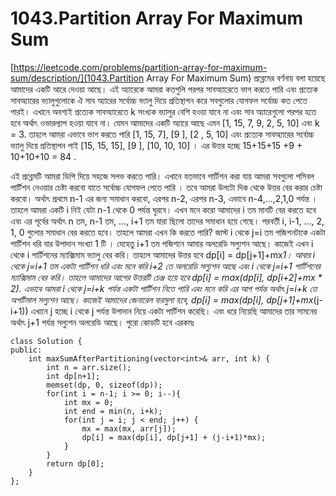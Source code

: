 # 1043.Partition Array For Maximum Sum

[https://leetcode.com/problems/partition-array-for-maximum-sum/description/](1043.Partition Array For Maximum Sum) প্রব্লেমের বর্ণনায় বলা হয়েছে আমাদের একটি আরে দেওয়া আছে। এই অ্যারেকে আমরা কতগুলি পরপর সাবঅ্যারেতে ভাগ করতে পারি এবং প্রত্যেক সাবঅ্যারের ভ্যালুগুলোকে ঐ সাব অ্যারের সর্বোচ্চ ভ্যালু দিয়ে প্রতিস্থাপন করে সবগুলোর যোগফল সর্বোচ্চ কত পেতে পারই। এখানে অবশ্যই প্রত্যেক সাবঅ্যারেতে k সংখ্যক ভ্যালুর বেশি হওয়া যাবে না এবং সাব অ্যারেগুলো পরপর হতে হবে অর্থাৎ ওভারল্যাপ হওয়া যাবে না। যেমন আমাদের একটি অ্যারে আছে এমন [1, 15, 7, 9, 2, 5, 10] এবং k = 3. তাহলে আমরা এভাবে ভাগ করতে পারি [1, 15, 7], [9 ], [2 , 5, 10] এবং প্রত্যেক সাবঅ্যারের সর্বোচ্চ ভ্যালু দিয়ে প্রতিস্থাপন পাই [15, 15, 15], [9 ], [10, 10, 10] । এর উত্তর হচ্ছে 15+15+15 +9 + 10+10+10 = 84 .

এই প্রব্লেমটি আমরা ডিপি দিয়ে সহজে সলভ করতে পারি।
এখানে যতভাবে পার্টিশন করা যায় আমরা সবগুলো পসিবল পার্টিশন নেওয়ার চেষ্টা করবো যাতে সর্বোচ্চ যোগফল পেতে পারি । তবে আমরা উলটো দিক থেকে উত্তর বের করার চেষ্টা করবো। অর্থাৎ প্রথমে n-1 এর জন্য সমাধান করবো, এরপর n-2, এরপর n-3, এভাবে n-4,...,2,1,0 পর্যন্ত । 
তাহলে আমরা একটি i নিই যেটা n-1 থেকে 0 পর্যন্ত ঘুরবে। 
এখন মনে করো আমাদের i তম মানটি বের করতে হবে এবং এর পূর্বের অর্থাৎ n তম, n-1 তম, ..., i+1 তম যারা ছিলো তাদের সমাধান হয়ে গেছে। পরবর্তী i, i-1, ..., 2, 1, 0 গুলোর সমাধান বের করতে হবে। তাহলে আমরা এখন কি করতে পারি? 
জাস্ট i থেকে j=i তম পজিশনটাকে একটা পার্টিশন ধরি যার উপাদান সংখ্যা 1 টি । যেহেতু i+1 তম পজিশনে আমার অলরেডি সল্যুশন আছে। কাজেই এখন i থেকে i পার্টিশনের ম্যাক্সিমাম ভ্যালু বের করি। তাহলে আমাদের উত্তর হবে dp[i] = dp[j+1]+mx*1। আবার i থেকে j=i+1 তম একটা পার্টিশন ধরি এবং মনে করি i+2 তে অলরেডি সল্যুশন আছে এবং i থেকে j=i+1 পার্টিশনের ম্যাক্সিমাম বের করি। তাহলে আমাদের আগের উত্তরটি চেঞ্জ হয়ে হবে dp[i] = max(dp[i], dp[i+2]+mx * 2). এভাবে আমরা i থেকে j=i+k পর্যন্ত একটা পার্টিশন নিতে পারি এবং মনে করি এর আগ পর্যন্ত অর্থাৎ j=i+k তে অপটিমাল সল্যুশন আছে। কাজেই আমাদের জেনারেল ফরমুলা হবে,
dp[i] = max(dp[i], dp[j+1]+mx*(j-i+1))
এখানে j হচ্ছে i থেকে j পর্যন্ত উপাদান নিয়ে একটা পার্টিশন করেছি। এবং ধরে নিয়েছি আমাদের তার সামনের অর্থাৎ j+1 পর্যন্ত সল্যুশন অলরেডি আছে। 
পুরো কোডটি হবে এরকমঃ
```
class Solution {
public:
    int maxSumAfterPartitioning(vector<int>& arr, int k) {
        int n = arr.size();
        int dp[n+1];
        memset(dp, 0, sizeof(dp));
        for(int i = n-1; i >= 0; i--){
            int mx = 0;
            int end = min(n, i+k);
            for(int j = i; j < end; j++) {
                mx = max(mx, arr[j]);
                dp[i] = max(dp[i], dp[j+1] + (j-i+1)*mx);
            }
        }
        return dp[0];
    }
};
```